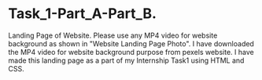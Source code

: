 # Task_1-Part_A-Part_B.
Landing Page of Website.
Please use any MP4 video for website background as shown in "Website Landing Page Photo".
I have downloaded the MP4 video for website background purpose from pexels website.
I have made this landing page as a part of my Internship Task1 using HTML and CSS.
